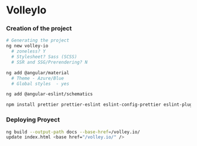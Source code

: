 # VolleyIo

### Creation of the project
```sh
# Generating the project
ng new volley-io
  # zoneless? Y
  # Stylesheet? Sass (SCSS)
  # SSR and SSG/Prerendering? N

ng add @angular/material
  # Theme - Azure/Blue
  # Global styles  - yes

ng add @angular-eslint/schematics

npm install prettier prettier-eslint eslint-config-prettier eslint-plugin-prettier --save-dev
```

### Deploying Proyect
```sh
ng build --output-path docs --base-href=/volley.io/
update index.html <base href="/volley.io/" />
```
